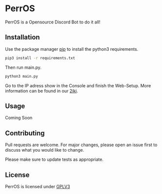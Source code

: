 # PerrOS
PerrOS is a Opensource Discord Bot to do it all!


## Installation

Use the package manager [pip](https://pip.pypa.io/en/stable/) to install the python3 requirements.

```bash
pip3 install -r requirements.txt
```
Then run main.py.
```bash
python3 main.py
```
Go to the IP adress show in the Console and finish the Web-Setup.
More information can be found in our [2iki](github.com/Webshort/perros/wiki).

## Usage
Coming Soon

## Contributing
Pull requests are welcome. For major changes, please open an issue first to discuss what you would like to change.

Please make sure to update tests as appropriate.

## License
PerrOS is licensed under
[GPLV3](https://choosealicense.com/licenses/gpl-3.0/)
